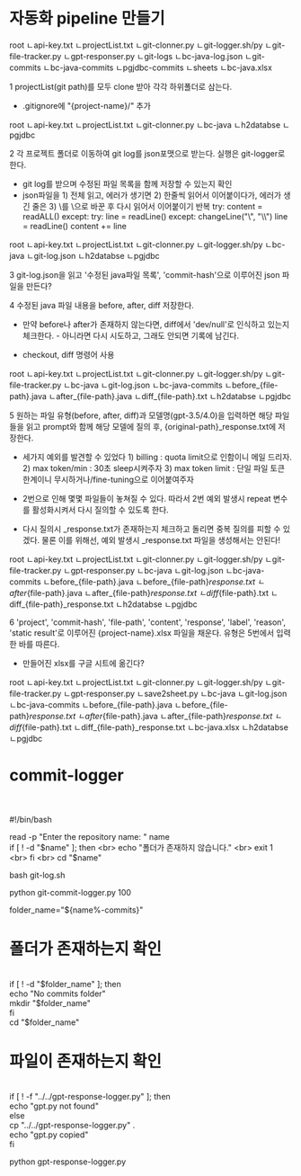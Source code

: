 # 자동화 pipeline 만들기

root
ㄴapi-key.txt
ㄴprojectList.txt
ㄴgit-clonner.py
ㄴgit-logger.sh/py
ㄴgit-file-tracker.py
ㄴgpt-responser.py
ㄴgit-logs
  ㄴbc-java-log.json
ㄴgit-commits
  ㄴbc-java-commits
  ㄴpgjdbc-commits
ㄴsheets
  ㄴbc-java.xlsx


1 projectList(git path)를 모두 clone 받아 각각 하위폴더로 삼는다.
+ .gitignore에 "{project-name}/" 추가

root
ㄴapi-key.txt
ㄴprojectList.txt
ㄴgit-clonner.py
ㄴbc-java
ㄴh2databse
ㄴpgjdbc

2 각 프로젝트 폴더로 이동하여 git log를 json포맷으로 받는다. 실행은 git-logger로 한다.
+ git log를 받으며 수정된 파일 목록을 함께 저장할 수 있는지 확인
+ json파일을 1) 전체 읽고, 에러가 생기면 2) 한줄씩 읽어서 이어붙이다가, 에러가 생긴 줄은 3) \를 \\으로 바꾼 후 다시 읽어서 이어붙이기 반복
try:	content = readALL()
except: try:	line = readLine()
	except: changeLine("\\", "\\\\")
		line = readLine()
	content += line

root
ㄴapi-key.txt
ㄴprojectList.txt
ㄴgit-clonner.py
ㄴgit-logger.sh/py
ㄴbc-java
  ㄴgit-log.json
ㄴh2databse
ㄴpgjdbc

3 git-log.json을 읽고 '수정된 java파일 목록', 'commit-hash'으로 이루어진 json 파일을 만든다?

4 수정된 java 파일 내용을 before, after, diff 저장한다.
+ 만약 before나 after가 존재하지 않는다면, diff에서 'dev/null'로 인식하고 있는지 체크한다. - 아니라면 다시 시도하고, 그래도 안되면 기록에 남긴다.
- checkout, diff 명령어 사용

root
ㄴapi-key.txt
ㄴprojectList.txt
ㄴgit-clonner.py
ㄴgit-logger.sh/py
ㄴgit-file-tracker.py
ㄴbc-java
  ㄴgit-log.json
  ㄴbc-java-commits
    ㄴbefore_{file-path}.java
    ㄴafter_{file-path}.java
    ㄴdiff_{file-path}.txt 
ㄴh2databse
ㄴpgjdbc

5 원하는 파일 유형(before, after, diff)과 모델명(gpt-3.5/4.0)을 입력하면 해당 파일들을 읽고 prompt와 함께 해당 모델에 질의 후, {original-path}_response.txt에 저장한다.
- 세가지 예외를 발견할 수 있었다 1) billing : quota limit으로 인함이니 메일 드리자. 2) max token/min : 30초  sleep시켜주자 3) max token limit : 단일 파일 토큰 한계이니 무시하거나/fine-tuning으로 이어붙여주자
+ 2번으로 인해 몇몇 파일들이 놓쳐질 수 있다. 따라서 2번 예외 발생시 repeat 변수를 활성화시켜서 다시 질의할 수 있도록 한다.
- 다시 질의시 _response.txt가 존재하는지 체크하고 돌리면 중복 질의를 피할 수 있겠다. 물론 이를 위해선, 예외 발생시 _response.txt 파일을 생성해서는 안된다!

root
ㄴapi-key.txt
ㄴprojectList.txt
ㄴgit-clonner.py
ㄴgit-logger.sh/py
ㄴgit-file-tracker.py
ㄴgpt-responser.py
ㄴbc-java
  ㄴgit-log.json
  ㄴbc-java-commits
    ㄴbefore_{file-path}.java
    ㄴbefore_{file-path}_response.txt 
    ㄴafter_{file-path}.java
    ㄴafter_{file-path}_response.txt 
    ㄴdiff_{file-path}.txt 
    ㄴdiff_{file-path}_response.txt 
ㄴh2databse
ㄴpgjdbc

6 'project', 'commit-hash', 'file-path', 'content', 'response', 'label', 'reason', 'static result'로 이루어진 {project-name}.xlsx 파일을 채운다. 유형은 5번에서 입력한 바를 따른다.
+ 만들어진 xlsx를 구글 시트에 옮긴다?

root
ㄴapi-key.txt
ㄴprojectList.txt
ㄴgit-clonner.py
ㄴgit-logger.sh/py
ㄴgit-file-tracker.py
ㄴgpt-responser.py
ㄴsave2sheet.py
ㄴbc-java
  ㄴgit-log.json
  ㄴbc-java-commits
    ㄴbefore_{file-path}.java
    ㄴbefore_{file-path}_response.txt 
    ㄴafter_{file-path}.java
    ㄴafter_{file-path}_response.txt 
    ㄴdiff_{file-path}.txt 
    ㄴdiff_{file-path}_response.txt
    ㄴbc-java.xlsx
ㄴh2databse
ㄴpgjdbc






# commit-logger

<br>
<br>
#!/bin/bash
<br>

read -p "Enter the repository name: " name
<br>
if [ ! -d "$name" ]; then
<br>
    echo "폴더가 존재하지 않습니다."  
<br>
    exit 1
<br>
fi
<br>
cd "$name"
<br>

bash git-log.sh
<br>

python git-commit-logger.py 100
<br>

folder_name="${name%-commits}"
<br>
# 폴더가 존재하는지 확인
<br>
if [ ! -d "$folder_name" ]; then
<br>
    echo "No commits folder"
<br>
    mkdir "$folder_name"
<br>
fi
<br>
cd "$folder_name"
<br>

# 파일이 존재하는지 확인
<br>
if [ ! -f "../../gpt-response-logger.py" ]; then
<br>
    echo "gpt.py not found"
<br>
else
<br>
    cp "../../gpt-response-logger.py" .
<br>
    echo "gpt.py copied"
<br>
fi
<br>

python gpt-response-logger.py

<br>
